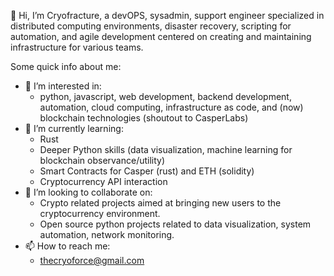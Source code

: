 👋 Hi, I’m Cryofracture, a devOPS, sysadmin, support engineer specialized in distributed computing environments, disaster recovery, scripting for automation, and agile development centered on creating and maintaining infrastructure for various teams.

Some quick info about me:
  - 👀 I’m interested in:
    - python, javascript, web development, backend development, automation, cloud computing, infrastructure as code, and (now) blockchain technologies (shoutout to CasperLabs)
  - 🌱 I’m currently learning:
    - Rust
    - Deeper Python skills (data visualization, machine learning for blockchain observance/utility)
    - Smart Contracts for Casper (rust) and ETH (solidity)
    - Cryptocurrency API interaction
  - 💞️ I’m looking to collaborate on:
    - Crypto related projects aimed at bringing new users to the cryptocurrency environment.
    - Open source python projects related to data visualization, system automation, network monitoring.
  - 📫 How to reach me:
    - thecryoforce@gmail.com

<!---
cryofracture/cryofracture is a ✨ special ✨ repository because its `README.md` (this file) appears on your GitHub profile.
You can click the Preview link to take a look at your changes.
--->
